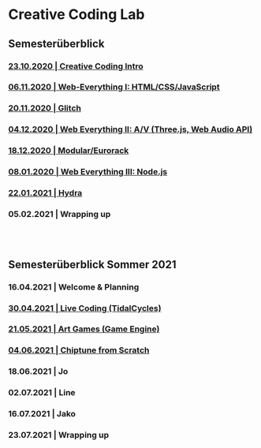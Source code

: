 # Creative Coding Lab

## Semesterüberblick

### [23.10.2020 | Creative Coding Intro](00_cc)

### [06.11.2020 | Web-Everything I: HTML/CSS/JavaScript](01_hcj)

### [20.11.2020 | Glitch](02_glitch)

### [04.12.2020 | Web Everything II: A/V (Three.js, Web Audio API)](04_av)

### [18.12.2020 | Modular/Eurorack](05_modular)

### [08.01.2020 | Web Everything III: Node.js](06_node)

### [22.01.2021 | Hydra](07_hydra)

### 05.02.2021 | Wrapping up

<br/><br/>

## Semesterüberblick Sommer 2021

### 16.04.2021 | Welcome & Planning

### [30.04.2021 | Live Coding (TidalCycles)](10_live-coding)

### [21.05.2021 | Art Games (Game Engine)](11_art-games)

### [04.06.2021 | Chiptune from Scratch](12_NES)

### 18.06.2021 | Jo

### 02.07.2021 | Line

### 16.07.2021 | Jako

### 23.07.2021 | Wrapping up
